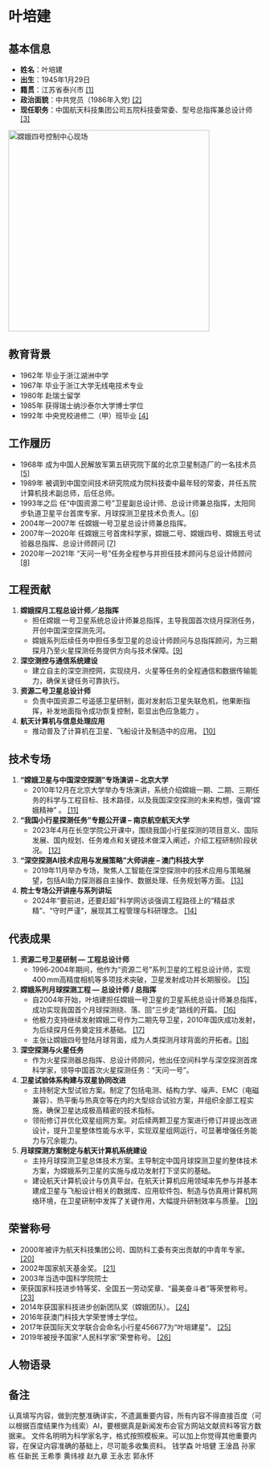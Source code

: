 <!--
 * @Author: blueWALL-E
 * @Date: 2025-06-25 16:12:09
 * @LastEditTime: 2025-06-25 17:03:08
 * @FilePath: \Chinese Aerospace History\中国航天纪传史\科学家工程师传\科学家工程师传-模板.md
 * @Description: 科学家工程师传-模板 以钱学森为例
 * @Wearing:  Read only, do not modify place!!! 
 * @Shortcut keys:  ctrl+alt+/ ctrl+alt+z
-->

# 叶培建

## 基本信息
- **姓名**：叶培建
- **出生**：1945年1月29日
- **籍贯**：江苏省泰兴市 [[1]](https://v.ccdi.gov.cn/ltdj/yepeijian)
- **政治面貌**：中共党员（1986年入党) [[2]](https://cast.cn/news/3201)
- **现任职务**：中国航天科技集团公司五院科技委常委、型号总指挥兼总设计师 [[3]](www.spacechina.com/n25/n2014703/n2014718/n2014752/c2017892/content.html)
<img src="https://huacheng.gz-cmc.com/upload/news/image/2022/02/13/c1f01c617cfc4381b7732e40d7edd8bc.JPG" alt="嫦娥四号控制中心现场" width="400">

## 教育背景
- 1962年 毕业于浙江湖洲中学
- 1967年 毕业于浙江大学无线电技术专业
- 1980年 赴瑞士留学
- 1985年 获得瑞士纳沙泰尔大学博士学位
- 1992年 中央党校进修二（甲）班毕业 [[4]](https://newsweb.nuaa.edu.cn/2018/0516/c743a115549/pagem.htm)
## 工作履历
- 1968年 成为中国人民解放军第五研究院下属的北京卫星制造厂的一名技术员 [[5]](https://most.gov.cn/ztzl/zdzx/mtjj/201910/t20191016_6426.html)
- 1989年 被调到中国空间技术研究院成为院科技委中最年轻的常委，并任五院计算机技术副总师，后任总师。
- 1993年之后 任“中国资源二号”卫星副总设计师、总设计师兼总指挥，太阳同步轨道卫星平台首席专家、月球探测卫星技术负责人。[[6]](https://www.thepaper.cn/newsDetail_forward_10629897)
- 2004年—2007年 任嫦娥一号卫星总设计师兼总指挥。
- 2007年—2020年 任嫦娥三号首席科学家，嫦娥二号、嫦娥四号、嫦娥五号试验器总指挥、总设计师顾问 [[7]](https://news.cyol.com/gb/articles/2021-06/28/content_PL8b5txA6.html)
- 2020年—2021年 “天问一号”任务全程参与并担任技术顾问与总设计师顾问 [[8]](https://www.acabridge.cn/bowen/202210/t20221011_2249459.shtml)
## 工程贡献
1. **嫦娥探月工程总设计师／总指挥**
   - 担任嫦娥 一号卫星系统总设计师兼总指挥，主导我国首次绕月探测任务，开创中国深空探测先河。 
   - 嫦娥系列后续任务中担任多型卫星的总设计师顾问与总指挥顾问，为三期探月乃至火星探测任务提供方向与技术保障。[[9]](https://news.sciencenet.cn/htmlnews/2024/10/530998.shtm)
2. **深空测控与通信系统建设**
   - 建立自主的深空测控网，实现绕月、火星等任务的全程通信和数据传输能力，确保关键任务可靠执行。
3. **资源二号卫星总设计师**
   - 负责中国资源二号遥感卫星研制，面对发射后卫星失联危机，他果断指挥，补发地面指令成功恢复控制，彰显出色应急能力 。
4. **航天计算机与信息处理应用**
   - 推动普及了计算机在卫星、飞船设计及制造中的应用。 [[10]](https://news.pku.edu.cn/xwzh/129-189868.htm)
## 技术专场
1. **“嫦娥卫星与中国深空探测”专场演讲 – 北京大学**
   - 2010年12月在北京大学举办专场演讲，系统介绍嫦娥一期、二期、三期任务的科学与工程目标、技术路径，以及我国深空探测的未来构想，强调“嫦娥精神” 。 [[11]](https://news.pku.edu.cn/xwzh/129-189868.htm)
2. **“我国小行星探测任务”专题公开课 – 南京航空航天大学**
   - 2023年4月在长空学院公开课中，围绕我国小行星探测的项目意义、国际发展、国内规划、任务难点和关键技术做深入阐述，介绍工程研制阶段状况。 [[12]](https://changkong.nuaa.edu.cn/_t1144/2023/0426/c10259a308842/page.htm)
3. **“深空探测AI技术应用与发展策略”大师讲座 – 澳门科技大学**
   - 2019年11月举办专场，聚焦人工智能在深空探测中的技术应用与策略展望，包括AI助力探测器自主操作、数据处理、任务规划等方面。 [[13]](https://www.must.edu.mo/id-13628/activity/view/id-12287.html)
4. **院士专场公开讲座与系列讲坛**
   - 2024年“要前进，还要赶超”科学网访谈强调工程路径上的“精益求精”、“守时严谨”，展现其工程管理与科研理念。 [[14]](https://news.sciencenet.cn/htmlnews/2024/10/530998.shtm)
## 代表成果
1. **资源二号卫星研制 — 工程总设计师**
   - 1996‑2004年期间，他作为“资源二号”系列卫星的工程总设计师，实现400 mm高精度相机等多项技术突破，卫星发射成功并长期服役。 [[15]](https://www.acabridge.cn/bowen/202202/t20220209_2207455.shtml)
2. **嫦娥系列月球探测工程 — 总设计师 / 总指挥**
   - 自2004年开始，叶培建担任嫦娥一号卫星的卫星系统总设计师兼总指挥，成功实现我国首个月球探测绕、落、回“三步走”路线的开篇。 [[16]](https://www.news.cn/politics/2021-10/07/c_1127934419.htm)
   - 他极力支持继续发射嫦娥二号作为二期先导卫星，2010年国庆成功发射，为后续探月任务奠定技术基础。 [[17]](https://kjc.cqu.edu.cn/info/1134/7600.htm)
   - 主张让嫦娥四号登陆月球背面，成为人类探测月球背面的开拓者。[[18]](https://finance.sina.com.cn/jjxw/2025-01-20/doc-inefrakc9023902.shtml)
3. **深空探测与火星任务**
   - 作为火星探测器总指挥、总设计师顾问，他出任空间科学与深空探测首席科学家，领导中国首次火星探测任务：“天问一号”。 
4. **卫星试验体系构建与双星协同改进**
   - 主持制定大型试验方案。制定了包括电测、结构力学、噪声、EMC（电磁兼容）、热平衡与热真空等在内的大型综合试验方案，并组织全部工程实施，确保卫星达成极高精密的技术指标。
   - 领衔修订并优化双星组网方案。对后续两颗卫星方案进行修订并提出改进设计，提升卫星整体性能与水平，实现双星组网运行，可显著增强任务能力与冗余能力。
5. **月球探测方案制定与航天计算机系统建设**
   - 主持月球探测卫星总体技术方案。主导制定中国月球探测卫星的整体技术方案，为嫦娥系列卫星的实施与成功发射打下坚实的基础。
   - 建设航天计算机设计与仿真平台。在航天计算机应用领域率先参与并基本建成卫星与飞船设计相关的数据库、应用软件包、制造与仿真用计算机网络环境，在卫星研制中发挥了关键作用，大幅提升研制效率与质量。 [[19]](https://www.must.edu.mo/alumni/ebook-new/column7/14033-article05130244)
## 荣誉称号
- 2000年被评为航天科技集团公司、国防科工委有突出贡献的中青年专家。 [[20]](https://www.spacechina.com/n25/n2014703/n2014718/n2715917/c2716389/content.html)
- 2002年国家航天基金奖。 [[21]](https://www.must.edu.mo/id-14392/article/view/id-11859.html)
- 2003年当选中国科学院院士
- 荣获国家科技进步特等奖、全国五一劳动奖章、“最美奋斗者”等荣誉称号。 [[23]](http://www.qstheory.cn/dukan/qs/2020-05/16/c_1125990454.htm)
- 2014年获国家科技进步创新团队奖（嫦娥团队）。 [[24]](https://www.most.gov.cn/ztzl/gjkxjsjldh/jldh2014/jldh14jlgg/202011/t20201128_169790.html)
- 2016年获澳门科技大学荣誉博士学位。
- 2017年获国际天文学联合会命名小行星456677为“叶培建星”。 [[25]](https://academics.casad.cas.cn/xwdt/201707/t20170731_5016995.html)
- 2019年被授予国家“人民科学家”荣誉称号。 [[26]](https://web.archive.org/web/20190921182403/http://www.xinhuanet.com/politics/leaders/2019-09/17/c_1125006548.htm)
## 人物语录

## 备注

认真填写内容，做到完整准确详实，不遗漏重要内容，所有内容不得直接百度（可以根据百度结果作为线索）AI，要根据真是新闻发布会官方网站文献资料等官方数据来。
文件名明明为科学家名字，格式按照模板来。可以加上你觉得其他重要内容，在保证内容准确的基础上，尽可能多收集资料。
钱学森 叶培健 王淦昌 孙家栋 任新民 王希季 黄纬禄 赵九章 王永志 郭永怀

